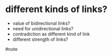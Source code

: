 # different kinds of links?

- value of bidirectional links?
- need for unidirectional links?
- contradiction as different kind of link
- different strength of links?

#note